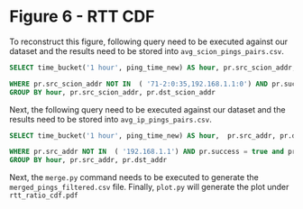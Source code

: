 # Figure 6 - RTT CDF

To reconstruct this figure, following query need to be executed against our dataset and the results need to be stored into `avg_scion_pings_pairs.csv`.

```sql
SELECT time_bucket('1 hour', ping_time_new) AS hour, pr.src_scion_addr, pr.dst_scion_addr, avg(pr.rtt) FROM ping_results pr

WHERE pr.src_scion_addr NOT IN  ( '71-2:0:35,192.168.1.1:0') AND pr.success = true and pr.RTT > 0 AND pr.ping_time_new < '2025-02-08'
GROUP BY hour, pr.src_scion_addr, pr.dst_scion_addr

```

Next, the following query need to be executed against our dataset and the results need to be stored into `avg_ip_pings_pairs.csv`.

```sql
SELECT time_bucket('1 hour', ping_time_new) AS hour,  pr.src_addr, pr.dst_addr, avg(pr.rtt) FROM ip_ping_results pr

WHERE pr.src_addr NOT IN  ( '192.168.1.1') AND pr.success = true and pr.RTT > 0 AND pr.ping_time_new < '2025-02-08'
GROUP BY hour, pr.src_addr, pr.dst_addr
```

Next, the `merge.py` command needs to be executed to generate the `merged_pings_filtered.csv` file. Finally, `plot.py` will generate the plot under `rtt_ratio_cdf.pdf`